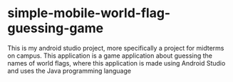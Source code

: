 # simple-mobile-world-flag-guessing-game
This is my android studio project, more specifically a project for midterms on campus. This application is a game application about guessing the names of world flags, where this application is made using Android Studio and uses the Java programming language
